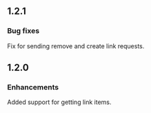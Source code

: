 ## 1.2.1

### Bug fixes
Fix for sending remove and create link requests.

## 1.2.0

### Enhancements
Added support for getting link items.